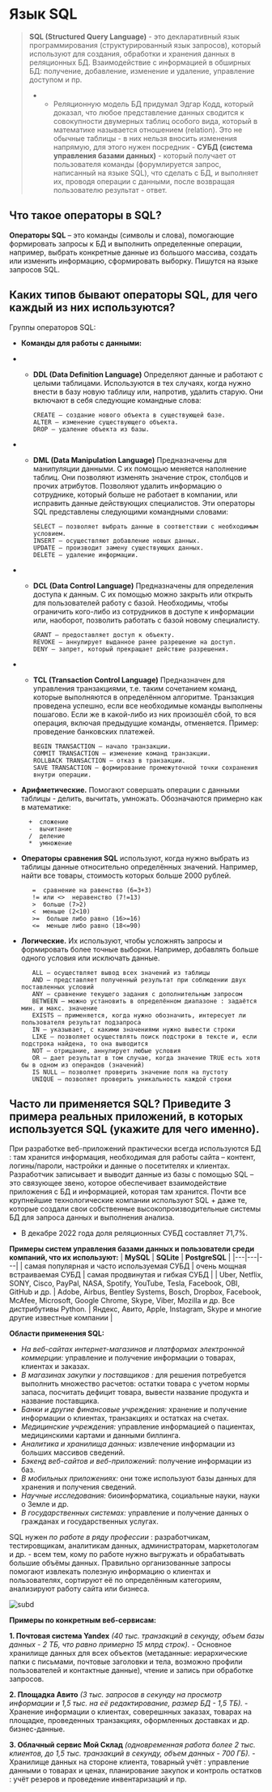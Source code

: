 # Язык SQL

> **SQL (Structured Query Language)** - это декларативный язык программирования (структурированный язык запросов), который используют для создания, обработки и хранения данных в реляционных БД. Взаимодействие с информацией в обширных БД: получение, добавление, изменение и удаление, управление доступом и пр.
> - * Реляционную модель БД придумал Эдгар Кодд, который доказал, что любое представление данных сводится к совокупности двумерных таблиц особого вида, который в математике называется отношением (relation). Это не обычные таблицы - в них нельзя вносить изменения напрямую, для этого нужен посредник - **СУБД (система управления базами данных)** - который получает от пользователя команды (форумлируется запрос, написанный на языке SQL), что сделать с БД, и выполняет их, проводя операции с данными, после возвращая пользователю результат - ответ. 

## Что такое операторы в SQL?

**Операторы SQL** – это команды (символы и слова), помогающие формировать запросы к БД и выполнить определенные операции, например, выбрать конкретные данные из большого массива, создать или изменить информацию, сформировать выборку. Пишутся на языке запросов SQL.

## Каких типов бывают операторы SQL, для чего каждый из них используются?

Группы операторов SQL: 

- **Команды для работы с данными:** 

- - **DDL (Data Definition Language)** Определяют данные и работают с целыми таблицами. Используются в тех случаях, когда нужно внести в базу новую таблицу или, напротив, удалить старую. Они включают в себя следующие командные слова:

        CREATE — создание нового объекта в существующей базе.
        ALTER — изменение существующего объекта.
        DROP — удаление объекта из базы.

- - **DML (Data Manipulation Language)** Предназначены для манипуляции данными. С их помощью меняется наполнение таблиц. Они позволяют изменять значение строк, столбцов и прочих атрибутов. Позволяют удалить информацию о сотруднике, который больше не работает в компании, или исправить данные действующих специалистов. Эти операторы SQL представлены следующими командными словами:

        SELECT — позволяет выбрать данные в соответствии с необходимым условием.
        INSERT — осуществляют добавление новых данных.
        UPDATE — производит замену существующих данных.
        DELETE — удаление информации.

- - **DCL (Data Control Language)** Предназначены для определения доступа к данным. С их помощью можно закрыть или открыть для пользователей работу с базой. Необходимы, чтобы ограничить кого-либо из сотрудников в доступе к информации или, наоборот, позволить работать с базой новому специалисту.

        GRANT — предоставляет доступ к объекту.
        REVOKE — аннулирует выданное ранее разрешение на доступ.
        DENY — запрет, который прекращает действие разрешения.

- - **TCL (Transaction Control Language)** Предназначен для управления транзакциями, т.е. таким сочетанием команд, которые выполняются в определённом алгоритме. Транзакция проведена успешно, если все необходимые команды выполнены пошагово. Если же в какой-либо из них произошёл сбой, то вся операция, включая предыдущие команды, отменяется. Пример: проведение банковских платежей.

        BEGIN TRANSACTION — начало транзакции.
        COMMIT TRANSACTION — изменение команд транзакции.
        ROLLBACK TRANSACTION — отказ в транзакции.
        SAVE TRANSACTION — формирование промежуточной точки сохранения внутри операции.

- **Арифметические.** Помогают совершать операции с данными таблицы - делить, вычитать, умножать. Обозначаются примерно как в математике: 

        +  сложение
        -  вычитание
        /  деление
        *  умножение

- **Операторы сравнения SQL** используют, когда нужно выбрать из таблицы данные относительно определённых значений. Например, найти все товары, стоимость которых больше 2000 рублей. 

         =  сравнение на равенство (6=3+3)
         != или <>  неравенство (7!=13)
         >  больше (7>2)
         <  меньше (2<10)
         >=  больше либо равно (16>=16)
         <=  меньше либо равно (18<=90)
         
- **Логические.** Их используют, чтобы усложнять запросы и формировать более точные выборки. Например, добавлять больше одного условия или исключать данные. 

         ALL — осуществляет вывод всех значений из таблицы
         AND — представляет полученный результат при соблюдении двух поставленных условий
         ANY — сравнение текущего задания с дополнительным запросом
         BETWEEN — можно установить в определённом диапазоне : задаётся мин. и макс. значение
         EXISTS — применяется, когда нужно обозначить, интересует ли пользователя результат подзапроса
         IN — указывает, с какими значениями нужно вывести строки
         LIKE — позволяет осуществлять поиск подстроки в тексте и, если подстрока найдена, то она выводится
         NOT — отрицание, аннулирует любые условия
         OR — дает результат в том случае, когда значение TRUE есть хотя бы в одном из операндов (значений)
         IS NULL — позволяет проверить значение поля на пустоту
         UNIQUE — позволяет проверить уникальность каждой строки

## Часто ли применяется SQL? Приведите 3 примера реальных приложений, в которых используется SQL (укажите для чего именно).

При разработке веб-приложений практически всегда используются БД : там хранится информация, необходимая для работы сайта – контент, логины/пароли, настройки и данные о посетителях и клиентах. Разработчик записывает и выводит данные из базы с помощью SQL – это связующее звено, которое обеспечивает взаимодействие приложения с БД и информацией, которая там хранится. 
Почти все крупнейшие технологические компании используют SQL + даже те, которые создали свои собственные высокопроизводительные системы БД для запроса данных и выполнения анализа. 
* В декабре 2022 года доля реляционных СУБД составляет 71,7%.

**Примеры систем управления базами данных и пользователи среди компаний, что их используют:**
| **MySQL** | **SQLite** | **PostgreSQL** |
|---|---|---|
| самая популярная и часто используемая СУБД | очень мощная встраиваемая СУБД | самая продвинутая и гибкая СУБД |
| Uber, Netflix, SONY, Cisco, PayPal, NASA, Spotify, YouTube, Tesla, Facebook, OBI, GitHub и др. | Adobe, Airbus, Bentley Systems, Bosch, Dropbox, Facebook, McAfee, Microsoft, Google Chrome, Skype, Viber, Mozilla и др. Все дистрибутивы Python. | Яндекс, Авито, Apple, Instagram, Skype и многие другие известные компании |

**Области применения SQL:**
- *На веб-сайтах интернет-магазинов и платформах электронной коммерции:* управление и получение информации о товарах, клиентах и заказах.
- *В магазинах закупки у поставщиков :* для решения потребуется выполнить множество расчетов: остатки товара с учетом нормы запаса, посчитать дефицит товара, вывести название продукта и название поставщика.
- *Банки и другие финансовые учреждения:* хранение и получение информации о клиентах, транзакциях и остатках на счетах.
- *Медицинские учреждения:* управление информацией о пациентах, медицинскими картами и данными биллинга.
- *Аналитика и хранилища данных:* извлечение информации из больших массивов сведений.
- *Бэкенд веб-сайтов и веб-приложений:* получение информации из баз.
- *В мобильных приложениях:* они тоже используют базы данных для хранения и получения сведений.
- *Научные исследования:* биоинформатика, социальные науки, науки о Земле и др.
- *В государственных системах:* управление и получение данных о гражданах и государственных услугах.

SQL нужен *по работе в ряду профессии* : разработчикам, тестировщикам, аналитикам данных, администраторам, маркетологам и др. - всем тем, кому по работе нужно выгружать и обрабатывать большие объёмы данных. Правильно организованные запросы помогают извлекать полезную информацию о клиентах и пользователях, сортируют её по определённым категориям, анализируют работу сайта или бизнеса.

![subd](materials/subd.png) 

**Примеры по конкретным веб-сервисам:**

**1. Почтовая система Yandex** *(40 тыс. транзакций в секунду, объем базы данных - 2 ТБ, что равно примерно 15 млрд строк).* - Основное хранилище данных для всех объектов (метаданные: иерархические папки с письмами, почтовые заголовки и тела, возможно профили пользователей и контактные данные), чтение и запись при обработке запросов.

**2. Площадка Авито** *(3 тыс. запросов в секунду на просмотр информации и 1,5 тыс. на её редактирование, размер БД - 1,5 ТБ).* - Хранение информации о клиентах, соверешнных заказах, товарах на площадке, проведенных транзакциях, оформленных доставках и др. бизнес-данные.

**3. Облачный сервис Мой Склад** *(одновременная работа более 2 тыс. клиентов, до 1,5 тыс. транзакций в секунду, объем данных - 700 ГБ).* - Хранилище данных на стороне клиента, товарный учёт : управление данными о товарах и ценах, планирование закупок и контроль остатков : учёт резеров и проведение инвентаризаций и пр.
